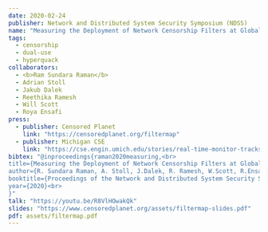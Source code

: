 ```yaml
---
date: 2020-02-24
publisher: Network and Distributed System Security Symposium (NDSS)
name: "Measuring the Deployment of Network Censorship Filters at Global Scale"
tags:
  - censorship
  - dual-use
  - hyperquack
collaborators:
  - <b>Ram Sundara Raman</b>
  - Adrian Stoll
  - Jakub Dalek
  - Reethika Ramesh
  - Will Scott
  - Roya Ensafi
press:
  - publisher: Censored Planet
    link: "https://censoredplanet.org/filtermap"
  - publisher: Michigan CSE
    link: "https://cse.engin.umich.edu/stories/real-time-monitor-tracks-the-growing-use-of-network-filters-for-censorship"
bibtex: "@inproceedings{raman2020measuring,<br>
title={Measuring the Deployment of Network Censorship Filters at Global Scale},<br>
author={R. Sundara Raman, A. Stoll, J.Dalek, R. Ramesh, W.Scott, R.Ensafi},<br>
booktitle={Proceedings of the Network and Distributed System Security Symposium, NDSS 2020, San Diego, California, USA},<br>
year={2020}<br>
}"
talk: "https://youtu.be/R8VlHOwakQk"
slides: "https://www.censoredplanet.org/assets/filtermap-slides.pdf"
pdf: assets/filtermap.pdf
---
```


